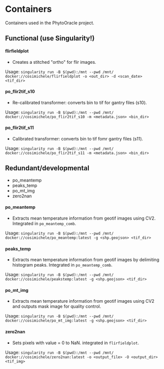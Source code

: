 # Containers

Containers used in the PhytoOracle project.

## Functional (use Singularity!)

#### flirfieldplot

+ Creates a stitched "ortho" for flir images.

Usage:
`singularity run -B $(pwd):/mnt --pwd /mnt/ docker://cosimichele/flirfieldplot -o <out_dir> -d <scan_date> <tif_dir>`

#### po_flir2tif_s10

+ Re-calibrated transformer: converts bin to tif for gantry files (s10).

Usage:
`singularity run -B $(pwd):/mnt --pwd /mnt/ docker://cosimichele/po_flir2tif_s10 -m <metadata.json> <bin_dir>`

#### po_flir2tif_s11

+ Calibrated transformer: converts bin to tif fomr gantry files (s11).

Usage:
`singularity run -B $(pwd):/mnt --pwd /mnt/ docker://cosimichele/po_flir2tif_s11 -m <metadata.json> <bin_dir>`


## Redundant/developmental

+ po_meantemp
+ peaks_temp
+ po_mt_img
+ zero2nan

#### po_meantemp

+ Extracts mean temperature information from geotif images using CV2. Integrated in `po_meantemp_comb`.

Usage:
`singularity run -B $(pwd):/mnt --pwd /mnt/ docker://cosimichele/po_meantemp:latest -g <shp.geojson> <tif_dir>`

#### peaks_temp

+ Extracts mean temperature information from geotif images by delimiting histogram peaks. Integrated in `po_meantemp_comb`.

Usage:
`singularity run -B $(pwd):/mnt --pwd /mnt/ docker://cosimichele/peakstemp:latest -g <shp.geojson> <tif_dir>`

#### po_mt_img

+ Extracts mean temperature information from geotif images using CV2 and outputs mask image for quality control.

Usage:
`singularity run -B $(pwd):/mnt --pwd /mnt/ docker://cosimichele/po_mt_img:latest -g <shp.geojson> <tif_dir>`

#### zero2nan

+ Sets pixels with value = 0 to NaN. integrated in `flirfieldplot`.

Usage:
`singularity run -B $(pwd):/mnt --pwd /mnt/ docker://cosimichele/zero2nan:latest -o <output_file> -O <output_dir> <tif_img>`

